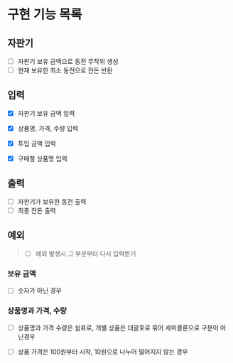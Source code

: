 # 구현 기능 목록

## 자판기
* [ ] 자판기 보유 금액으로 동전 무작위 생성
* [ ] 현재 보유한 최소 동전으로 잔돈 반환

## 입력
* [x] 자판기 보유 금액 입력
* [x] 상품명, 가격, 수량 입력
* [x] 투입 금액 입력
* [x] 구매할 상품명 입력


## 출력
* [ ] 자판기가 보유한 동전 출력
* [ ] 최종 잔돈 출력

## 예외
> * [ ] 예외 발생시 그 부분부터 다시 입력받기

### 보유 금액
* [ ] 숫자가 아닌 경우

### 상품명과 가격, 수량
* [ ] 상품명과 가격 수량은 쉼표로, 개별 상품은 대괄호로 묶어 세미콜론으로 구분이 아닌경우
* [ ] 상품 가격은 100원부터 시작, 10원으로 나누어 떨어지지 않는 경우

